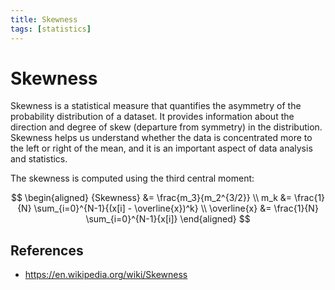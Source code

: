 ```yaml
---
title: Skewness
tags: [statistics]
---
```


# Skewness

Skewness is a statistical measure that quantifies the asymmetry of the probability distribution of a dataset. It provides information about the direction and degree of skew (departure from symmetry) in the distribution. Skewness helps us understand whether the data is concentrated more to the left or right of the mean, and it is an important aspect of data analysis and statistics.

The skewness is computed using the third central moment:

$$
\begin{aligned}
{Skewness} &= \frac{m_3}{m_2^{3/2}} \\
m_k &= \frac{1}{N} \sum_{i=0}^{N-1}{(x[i] - \overline{x})^k} \\
\overline{x} &= \frac{1}{N} \sum_{i=0}^{N-1}{x[i]}
\end{aligned}
$$

## References

- https://en.wikipedia.org/wiki/Skewness

